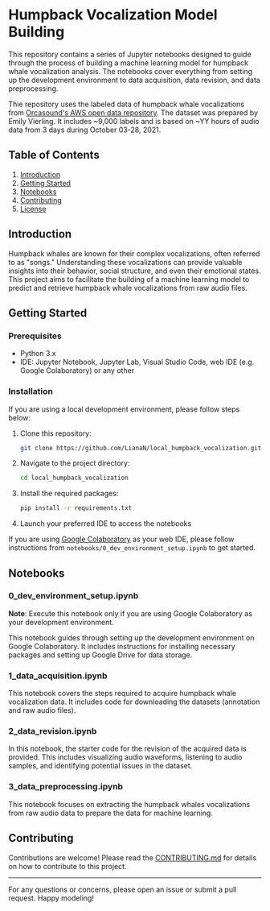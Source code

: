 # Humpback Vocalization Model Building

This repository contains a series of Jupyter notebooks designed to guide through the process of building a machine learning model for humpback whale vocalization analysis. The notebooks cover everything from setting up the development environment to data acquisition, data revision, and data preprocessing.

Thie repository uses the labeled data of humpback whale vocalizations from [Orcasound's AWS open data repository](https://open.quiltdata.com/b/acoustic-sandbox/tree/humpbacks/Emily-Vierling-Orcasound-data/Em_HW_data/flac_files/). The dataset was prepared by Emily Vierling. It includes ~9,000 labels and is based on ~YY hours of audio data from 3 days during October 03-28, 2021.

## Table of Contents

1. [Introduction](#introduction)
2. [Getting Started](#getting-started)
3. [Notebooks](#notebooks)
4. [Contributing](#contributing)
5. [License](#license)

## Introduction

Humpback whales are known for their complex vocalizations, often referred to as "songs." Understanding these vocalizations can provide valuable insights into their behavior, social structure, and even their emotional states. This project aims to facilitate the building of a machine learning model to predict and retrieve humpback whale vocalizations from raw audio files.

## Getting Started

### Prerequisites

- Python 3.x
- IDE: Jupyter Notebook, Jupyter Lab, Visual Studio Code, web IDE (e.g. Google Colaboratory) or any other

### Installation

If you are using a local development environment, please follow steps below:

1. Clone this repository:
    ```bash
    git clone https://github.com/LianaN/local_humpback_vocalization.git
    ```
2. Navigate to the project directory:
    ```bash
    cd local_humpback_vocalization
    ```
3. Install the required packages:
    ```bash
    pip install -r requirements.txt
    ```
4. Launch your preferred IDE to access the notebooks

If you are using [Google Colaboratory](https://colab.research.google.com/) as your web IDE, please follow instructions from `notebooks/0_dev_environment_setup.ipynb` to get started.

## Notebooks

### 0_dev_environment_setup.ipynb

**Note**: Execute this notebook only if you are using Google Colaboratory as your development environment.

This notebook guides through setting up the development environment on Google Colaboratory. It includes instructions for installing necessary packages and setting up Google Drive for data storage.

### 1_data_acquisition.ipynb

This notebook covers the steps required to acquire humpback whale vocalization data. It includes code for downloading the datasets (annotation and raw audio files).

### 2_data_revision.ipynb

In this notebook, the starter code for the revision of the acquired data is provided. This includes visualizing audio waveforms, listening to audio samples, and identifying potential issues in the dataset.

### 3_data_preprocessing.ipynb

This notebook focuses on extracting the humpback whales vocalizations from raw audio data to prepare the data for machine learning. 

## Contributing

Contributions are welcome! Please read the [CONTRIBUTING.md](CONTRIBUTING.md) for details on how to contribute to this project.

---

For any questions or concerns, please open an issue or submit a pull request. Happy modeling!